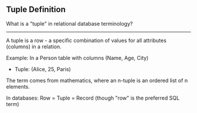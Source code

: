 ## Tuple Definition

What is a "tuple" in relational database terminology?

---

A tuple is a row - a specific combination of values for all attributes (columns) in a relation.

Example: In a Person table with columns (Name, Age, City)
- Tuple: (Alice, 25, Paris)

The term comes from mathematics, where an n-tuple is an ordered list of n elements.

In databases: Row = Tuple = Record (though "row" is the preferred SQL term)

